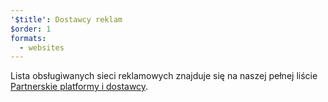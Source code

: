 ```yaml
---
'$title': Dostawcy reklam
$order: 1
formats:
  - websites
---
```


Lista obsługiwanych sieci reklamowych znajduje się na naszej pełnej liście [Partnerskie platformy i dostawcy](../../../../support/faq/platform-and-vendor-partners.md).
